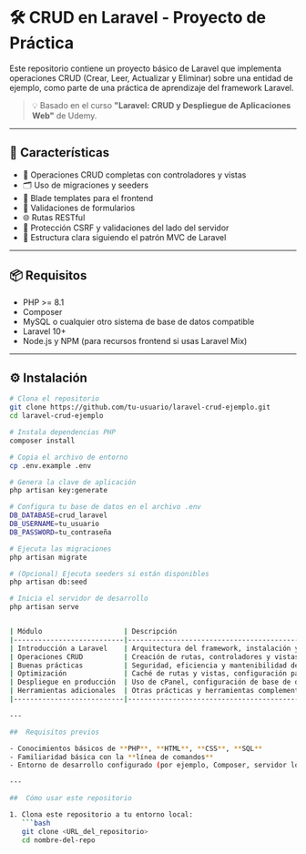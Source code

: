 # 🛠️ CRUD en Laravel - Proyecto de Práctica

Este repositorio contiene un proyecto básico de Laravel que implementa operaciones CRUD (Crear, Leer, Actualizar y Eliminar) sobre una entidad de ejemplo, como parte de una práctica de aprendizaje del framework Laravel.

> 💡 Basado en el curso **"Laravel: CRUD y Despliegue de Aplicaciones Web"** de Udemy.

---

## 🚀 Características

- 🔄 Operaciones CRUD completas con controladores y vistas
- 🗂️ Uso de migraciones y seeders
- 🧩 Blade templates para el frontend
- 🧪 Validaciones de formularios
- 🌐 Rutas RESTful
- 🔐 Protección CSRF y validaciones del lado del servidor
- 🎯 Estructura clara siguiendo el patrón MVC de Laravel

---

## 📦 Requisitos

- PHP >= 8.1
- Composer
- MySQL o cualquier otro sistema de base de datos compatible
- Laravel 10+
- Node.js y NPM (para recursos frontend si usas Laravel Mix)

---

## ⚙️ Instalación

```bash
# Clona el repositorio
git clone https://github.com/tu-usuario/laravel-crud-ejemplo.git
cd laravel-crud-ejemplo

# Instala dependencias PHP
composer install

# Copia el archivo de entorno
cp .env.example .env

# Genera la clave de aplicación
php artisan key:generate

# Configura tu base de datos en el archivo .env
DB_DATABASE=crud_laravel
DB_USERNAME=tu_usuario
DB_PASSWORD=tu_contraseña

# Ejecuta las migraciones
php artisan migrate

# (Opcional) Ejecuta seeders si están disponibles
php artisan db:seed

# Inicia el servidor de desarrollo
php artisan serve


| Módulo                    | Descripción                                                                 |
|---------------------------|-----------------------------------------------------------------------------|
| Introducción a Laravel    | Arquitectura del framework, instalación y entorno de desarrollo inicial     |
| Operaciones CRUD          | Creación de rutas, controladores y vistas para crear, leer, actualizar y eliminar datos |
| Buenas prácticas          | Seguridad, eficiencia y mantenibilidad del código                           |
| Optimización              | Caché de rutas y vistas, configuración para producción                      |
| Despliegue en producción  | Uso de cPanel, configuración de base de datos y entorno de hosting          |
| Herramientas adicionales  | Otras prácticas y herramientas complementarias útiles                       |
|---------------------------|-----------------------------------------------------------------------------|

---

##  Requisitos previos

- Conocimientos básicos de **PHP**, **HTML**, **CSS**, **SQL**
- Familiaridad básica con la **línea de comandos**
- Entorno de desarrollo configurado (por ejemplo, Composer, servidor local)

---

##  Cómo usar este repositorio

1. Clona este repositorio a tu entorno local:
   ```bash
   git clone <URL_del_repositorio>
   cd nombre-del-repo
